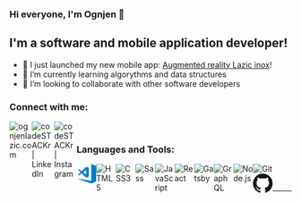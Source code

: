 ### Hi everyone, I'm Ognjen 👋


## I'm a software and mobile application developer!

- 🔭 I just launched my new mobile app: [Augmented reality Lazic inox][newapp]!
- 🌱 I’m currently learning algorythms and data structures 
- 👯 I’m looking to collaborate with other software developers


### Connect with me:

[<img align="left" alt="ognjenlazic.com" width="40px" src="https://www.freepnglogos.com/uploads/logo-website-png/logo-website-website-logo-png-transparent-background-background-15.png" />][website]
[<img align="left" alt="codeSTACKr | LinkedIn" width="40px" src="https://upload.wikimedia.org/wikipedia/commons/c/ca/LinkedIn_logo_initials.png" />][linkedin]
[<img align="left" alt="codeSTACKr | Instagram" width="40px" src="https://upload.wikimedia.org/wikipedia/commons/thumb/e/e7/Instagram_logo_2016.svg/768px-Instagram_logo_2016.svg.png" />][instagram]

<br />

### Languages and Tools:

<img align="left" alt="Visual Studio Code" width="35px" src="https://raw.githubusercontent.com/github/explore/80688e429a7d4ef2fca1e82350fe8e3517d3494d/topics/visual-studio-code/visual-studio-code.png" />
<img align="left" alt="HTML5" width="35px" src="https://logoeps.com/wp-content/uploads/2011/06/java-logo-vector.png" />
<img align="left" alt="CSS3" width="35px" src="https://upload.wikimedia.org/wikipedia/commons/thumb/7/74/Kotlin_Icon.png/1024px-Kotlin_Icon.png" />
<img align="left" alt="Sass" width="35px" src="https://miro.medium.com/max/1138/1*6-G_o5PZSzppyfdLTbFu-A.png" />
<img align="left" alt="JavaScript" width="35px" src="https://upload.wikimedia.org/wikipedia/commons/7/7e/Dart-logo.png" />
<img align="left" alt="React" width="35px" src="https://upload.wikimedia.org/wikipedia/commons/thumb/c/c3/Python-logo-notext.svg/2048px-Python-logo-notext.svg.png" />
<img align="left" alt="Gatsby" width="35px" src="https://regency.capital/wp-content/uploads/2020/04/flutter-logo.png" />
<img align="left" alt="GraphQL" width="35px" src="https://upload.wikimedia.org/wikipedia/en/0/0c/Xcode_icon.png" />
<img align="left" alt="Node.js" width="35px" src="https://2.bp.blogspot.com/-tzm1twY_ENM/XlCRuI0ZkRI/AAAAAAAAOso/BmNOUANXWxwc5vwslNw3WpjrDlgs9PuwQCLcBGAsYHQ/s1600/pasted%2Bimage%2B0.png" />
<img align="left" alt="Git" width="35px" src="https://git-scm.com/images/logos/downloads/Git-Icon-1788C.png" />
<img align="left" alt="GitHub" width="35px" src="https://raw.githubusercontent.com/github/explore/78df643247d429f6cc873026c0622819ad797942/topics/github/github.png" />


<br />
<br />

---

[website]: http://www.ognjenlazic.com
[instagram]: https://instagram.com/codeSTACKr
[linkedin]: https://linkedin.com/in/codeSTACKr
[newapp]: https://linkedin.com/in/codeSTACKr
[googleplay]: https://linkedin.com/in/codeSTACKr